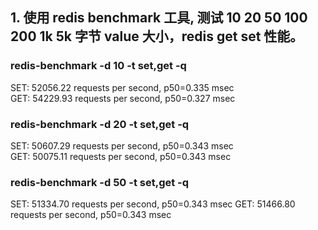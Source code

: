 ## 1. 使用 redis benchmark 工具, 测试 10 20 50 100 200 1k 5k 字节 value 大小，redis get set 性能。
### redis-benchmark -d 10 -t set,get -q
SET: 52056.22 requests per second, p50=0.335 msec \
GET: 54229.93 requests per second, p50=0.327 msec 
### redis-benchmark -d 20 -t set,get -q
SET: 50607.29 requests per second, p50=0.343 msec \
GET: 50075.11 requests per second, p50=0.343 msec 
### redis-benchmark -d 50 -t set,get -q
SET: 51334.70 requests per second, p50=0.343 msec
GET: 51466.80 requests per second, p50=0.343 msec